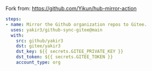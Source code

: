Fork from: https://github.com/Yikun/hub-mirror-action

```yaml
steps:
- name: Mirror the Github organization repos to Gitee.
  uses: yakir3/github-sync-gitee@main
  with:
    src: github/yakir3
    dst: gitee/yakir3
    dst_key: ${{ secrets.GITEE_PRIVATE_KEY }}
    dst_token: ${{ secrets.GITEE_TOKEN }}
    account_type: org
```
